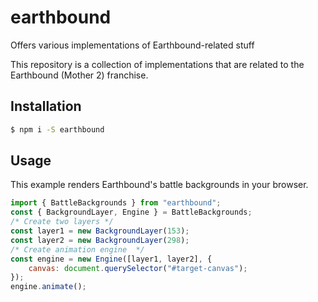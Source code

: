 # earthbound
Offers various implementations of Earthbound-related stuff

This repository is a collection of implementations that are related to the Earthbound (Mother 2) franchise.
## Installation
```bash
$ npm i -S earthbound
```
## Usage
This example renders Earthbound's battle backgrounds in your browser.
```js
import { BattleBackgrounds } from "earthbound";
const { BackgroundLayer, Engine } = BattleBackgrounds;
/* Create two layers */
const layer1 = new BackgroundLayer(153);
const layer2 = new BackgroundLayer(298);
/* Create animation engine  */
const engine = new Engine([layer1, layer2], {
	canvas: document.querySelector("#target-canvas");
});
engine.animate();
```